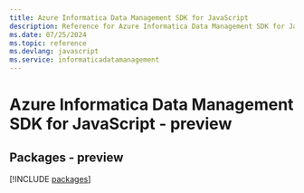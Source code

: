 ```yaml
---
title: Azure Informatica Data Management SDK for JavaScript
description: Reference for Azure Informatica Data Management SDK for JavaScript
ms.date: 07/25/2024
ms.topic: reference
ms.devlang: javascript
ms.service: informaticadatamanagement
---
```

# Azure Informatica Data Management SDK for JavaScript - preview
## Packages - preview
[!INCLUDE [packages](informatica-data-management-index.md)]